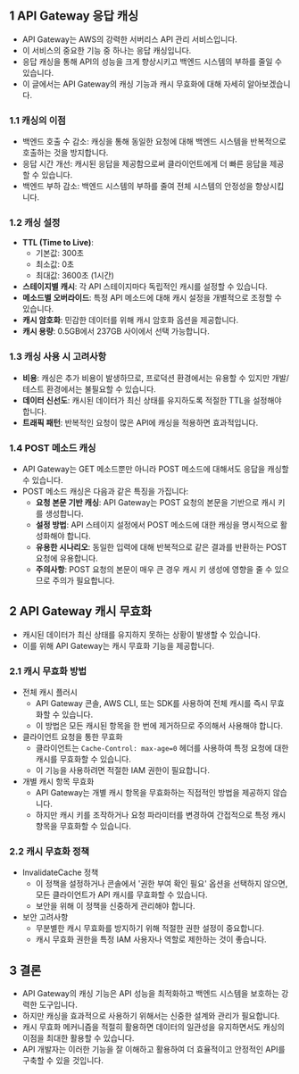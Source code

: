 ## 1 API Gateway 응답 캐싱

- API Gateway는 AWS의 강력한 서버리스 API 관리 서비스입니다. 
- 이 서비스의 중요한 기능 중 하나는 응답 캐싱입니다. 
- 응답 캐싱을 통해 API의 성능을 크게 향상시키고 백엔드 시스템의 부하를 줄일 수 있습니다. 
- 이 글에서는 API Gateway의 캐싱 기능과 캐시 무효화에 대해 자세히 알아보겠습니다.



### 1.1 캐싱의 이점

- 백엔드 호출 수 감소: 캐싱을 통해 동일한 요청에 대해 백엔드 시스템을 반복적으로 호출하는 것을 방지합니다.
- 응답 시간 개선: 캐시된 응답을 제공함으로써 클라이언트에게 더 빠른 응답을 제공할 수 있습니다.
- 백엔드 부하 감소: 백엔드 시스템의 부하를 줄여 전체 시스템의 안정성을 향상시킵니다.



### 1.2 캐싱 설정

- **TTL (Time to Live)**: 
	- 기본값: 300초
	- 최소값: 0초
	- 최대값: 3600초 (1시간)
- **스테이지별 캐시**: 각 API 스테이지마다 독립적인 캐시를 설정할 수 있습니다.
- **메소드별 오버라이드**: 특정 API 메소드에 대해 캐시 설정을 개별적으로 조정할 수 있습니다.
- **캐시 암호화**: 민감한 데이터를 위해 캐시 암호화 옵션을 제공합니다.
- **캐시 용량**: 0.5GB에서 237GB 사이에서 선택 가능합니다.



### 1.3 캐싱 사용 시 고려사항

- **비용**: 캐싱은 추가 비용이 발생하므로, 프로덕션 환경에서는 유용할 수 있지만 개발/테스트 환경에서는 불필요할 수 있습니다.
- **데이터 신선도**: 캐시된 데이터가 최신 상태를 유지하도록 적절한 TTL을 설정해야 합니다.
- **트래픽 패턴**: 반복적인 요청이 많은 API에 캐싱을 적용하면 효과적입니다.



### 1.4 POST 메소드 캐싱
- API Gateway는 GET 메소드뿐만 아니라 POST 메소드에 대해서도 응답을 캐싱할 수 있습니다.
- POST 메소드 캐싱은 다음과 같은 특징을 가집니다:
	- **요청 본문 기반 캐싱**: API Gateway는 POST 요청의 본문을 기반으로 캐시 키를 생성합니다.
	- **설정 방법**: API 스테이지 설정에서 POST 메소드에 대한 캐싱을 명시적으로 활성화해야 합니다.
	- **유용한 시나리오**: 동일한 입력에 대해 반복적으로 같은 결과를 반환하는 POST 요청에 유용합니다.
	- **주의사항**: POST 요청의 본문이 매우 큰 경우 캐시 키 생성에 영향을 줄 수 있으므로 주의가 필요합니다.



## 2 API Gateway 캐시 무효화

- 캐시된 데이터가 최신 상태를 유지하지 못하는 상황이 발생할 수 있습니다. 
- 이를 위해 API Gateway는 캐시 무효화 기능을 제공합니다.



### 2.1 캐시 무효화 방법

- 전체 캐시 플러시
    - API Gateway 콘솔, AWS CLI, 또는 SDK를 사용하여 전체 캐시를 즉시 무효화할 수 있습니다.
    - 이 방법은 모든 캐시된 항목을 한 번에 제거하므로 주의해서 사용해야 합니다.
- 클라이언트 요청을 통한 무효화
    - 클라이언트는 `Cache-Control: max-age=0` 헤더를 사용하여 특정 요청에 대한 캐시를 무효화할 수 있습니다.
    - 이 기능을 사용하려면 적절한 IAM 권한이 필요합니다.
- 개별 캐시 항목 무효화
    - API Gateway는 개별 캐시 항목을 무효화하는 직접적인 방법을 제공하지 않습니다.
    - 하지만 캐시 키를 조작하거나 요청 파라미터를 변경하여 간접적으로 특정 캐시 항목을 무효화할 수 있습니다.



### 2.2 캐시 무효화 정책

- InvalidateCache 정책
    - 이 정책을 설정하거나 콘솔에서 '권한 부여 확인 필요' 옵션을 선택하지 않으면, 모든 클라이언트가 API 캐시를 무효화할 수 있습니다.
    - 보안을 위해 이 정책을 신중하게 관리해야 합니다.
- 보안 고려사항
    - 무분별한 캐시 무효화를 방지하기 위해 적절한 권한 설정이 중요합니다.
    - 캐시 무효화 권한을 특정 IAM 사용자나 역할로 제한하는 것이 좋습니다.



## 3 결론

- API Gateway의 캐싱 기능은 API 성능을 최적화하고 백엔드 시스템을 보호하는 강력한 도구입니다. 
- 하지만 캐싱을 효과적으로 사용하기 위해서는 신중한 설계와 관리가 필요합니다. 
- 캐시 무효화 메커니즘을 적절히 활용하면 데이터의 일관성을 유지하면서도 캐싱의 이점을 최대한 활용할 수 있습니다. 
- API 개발자는 이러한 기능을 잘 이해하고 활용하여 더 효율적이고 안정적인 API를 구축할 수 있을 것입니다.